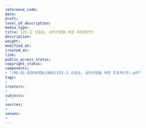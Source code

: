 ```yaml
---
reference_code: 
date: 
draft: 
level_of_description: 
media_type: 
title: 123-고 신효순, 심미선양을 위한 추모제(안)
description: 
weight: 
modified_at: 
created_at: 
link: 
public_access_status: 
copyright_status: 
components:
- "/RG-01-중앙여대협/2002/123-고 신효순, 심미선양을 위한 추모제(안).pdf"
tags:
- 
creators:
- 
subjects:
- 
sources:
- 
venues:
- 
---
```

